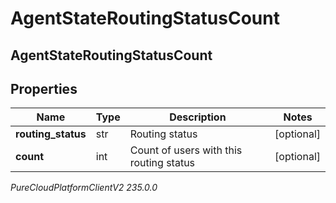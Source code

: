 # AgentStateRoutingStatusCount

## AgentStateRoutingStatusCount

## Properties

|Name | Type | Description | Notes|
|------------ | ------------- | ------------- | -------------|
| **routing_status** | str | Routing status | [optional] |
| **count** | int | Count of users with this routing status | [optional] |



_PureCloudPlatformClientV2 235.0.0_
